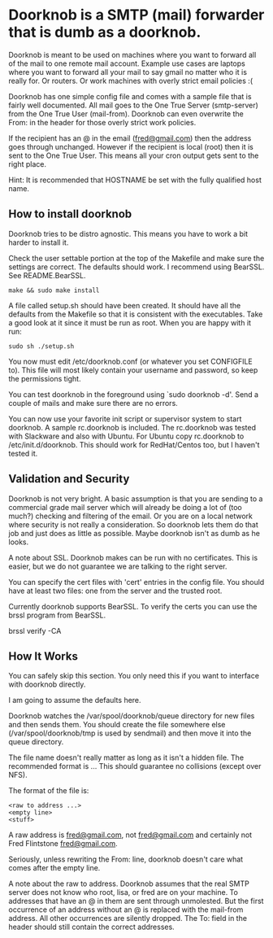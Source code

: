 # Doorknob is a SMTP (mail) forwarder that is dumb as a doorknob.

Doorknob is meant to be used on machines where you want to forward all
of the mail to one remote mail account. Example use cases are laptops
where you want to forward all your mail to say gmail no matter who it
is really for. Or routers. Or work machines with overly strict email
policies :(

Doorknob has one simple config file and comes with a sample file that
is fairly well documented. All mail goes to the One True Server
(smtp-server) from the One True User (mail-from). Doorknob can even
overwrite the From: in the header for those overly strict work
policies.

If the recipient has an @ in the email (fred@gmail.com) then the
address goes through unchanged. However if the recipient is local
(root) then it is sent to the One True User. This means all your cron
output gets sent to the right place.

Hint: It is recommended that HOSTNAME be set with the fully qualified
      host name.


## How to install doorknob

Doorknob tries to be distro agnostic. This means you have to work a
bit harder to install it.

Check the user settable portion at the top of the Makefile and make
sure the settings are correct. The defaults should work. I recommend
using BearSSL. See README.BearSSL.

    make && sudo make install

A file called setup.sh should have been created. It should have all
the defaults from the Makefile so that it is consistent with the
executables. Take a good look at it since it must be run as root. When
you are happy with it run:

    sudo sh ./setup.sh

You now must edit /etc/doorknob.conf (or whatever you set CONFIGFILE
to). This file will most likely contain your username and password, so
keep the permissions tight.

You can test doorknob in the foreground using `sudo doorknob -d'. Send
a couple of mails and make sure there are no errors.

You can now use your favorite init script or supervisor system to
start doorknob. A sample rc.doorknob is included. The rc.doorknob was
tested with Slackware and also with Ubuntu. For Ubuntu copy
rc.doorknob to /etc/init.d/doorknob. This should work for
RedHat/Centos too, but I haven't tested it.


## Validation and Security

Doorknob is not very bright. A basic assumption is that you are
sending to a commercial grade mail server which will already be doing
a lot of (too much?) checking and filtering of the email. Or you are
on a local network where security is not really a consideration. So
doorknob lets them do that job and just does as little as
possible. Maybe doorknob isn't as dumb as he looks.

A note about SSL. Doorknob makes can be run with no certificates. This
is easier, but we do not guarantee we are talking to the right server.

You can specify the cert files with 'cert' entries in the config
file. You should have at least two files: one from the server and the
trusted root.

Currently doorknob supports BearSSL. To verify the certs you can use
the brssl program from BearSSL.

brssl verify -CA <cert-root-file> <server-cert-file>


## How It Works

You can safely skip this section. You only need this if you want to
interface with doorknob directly.

I am going to assume the defaults here.

Doorknob watches the /var/spool/doorknob/queue directory for new files and
then sends them. You should create the file somewhere else
(/var/spool/doorknob/tmp is used by sendmail) and then move it into the
queue directory.

The file name doesn't really matter as long as it isn't a hidden
file. The recommended format is <seconds>.<microseconds>.<getpid>.
This should guarantee no collisions (except over NFS).

The format of the file is:

    <raw to address ...>
    <empty line>
    <stuff>

A raw address is fred@gmail.com, not <fred@gmail.com> and certainly
not Fred Flintstone <fred@gmail.com>.

Seriously, unless rewriting the From: line, doorknob doesn't care what
comes after the empty line.

A note about the raw to address. Doorknob assumes that the real SMTP
server does not know who root, lisa, or fred are on your
machine. To addresses that have an @ in them are sent through
unmolested. But the first occurrence of an address without an @ is
replaced with the mail-from address. All other occurrences are
silently dropped. The To: field in the header should still contain the
correct addresses.
